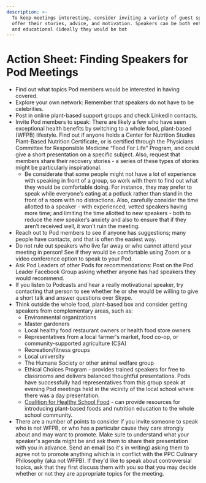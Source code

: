 ```yaml
---
description: >-
  To keep meetings interesting, consider inviting a variety of guest speakers to
  offer their stories, advice, and motivation. Speakers can be both entertaining
  and educational (ideally they would be bot
---
```


# Action Sheet: Finding Speakers for Pod Meetings

* Find out what topics Pod members would be interested in having covered.
* Explore your own network: Remember that speakers do not have to be celebrities.
* Post in online plant-based support groups and check LinkedIn contacts.
* Invite Pod members to speak: There are likely a few who have seen exceptional health benefits by switching to a whole food, plant-based (WFPB) lifestyle. Find out if anyone holds a Center for Nutrition Studies Plant-Based Nutrition Certificate, or is certified through the Physicians Committee for Responsible Medicine “Food For Life” Program, and could give a short presentation on a specific subject. Also, request that members share their recovery stories - a series of these types of stories might be particularly inspirational.
  * Be considerate that some people might not have a lot of experience with speaking in front of a group, so work with them to find out what they would be comfortable doing. For instance, they may prefer to speak while everyone’s eating at a potluck rather than stand in the front of a room with no distractions. Also, carefully consider the time allotted to a speaker - with experienced, vetted speakers having more time; and limiting the time allotted to new speakers - both to reduce the new speaker’s anxiety and also to ensure that if they aren’t received well, it won’t ruin the meeting.
* Reach out to Pod members to see if anyone has suggestions; many people have contacts, and that is often the easiest way.
* Do not rule out speakers who live far away or who cannot attend your meeting in person! See if they would be comfortable using Zoom or a video conference option to speak to your Pod.&#x20;
* Ask Pod Leaders of other Pods for recommendations: Post on the Pod Leader Facebook Group asking whether anyone has had speakers they would recommend.
* If you listen to Podcasts and hear a really motivational speaker, try contacting that person to see whether he or she would be willing to give a short talk and answer questions over Skype.
* Think outside the whole food, plant-based box and consider getting speakers from complementary areas, such as:&#x20;
  * Environmental organizations
  * Master gardeners
  * Local healthy food restaurant owners or health food store owners
  * Representatives from a local farmer's market, food co-op, or community-supported agriculture (CSA)
  * Recreation/fitness groups
  * Local university
  * The Humane Society or other animal welfare group
  * Ethical Choices Program - provides trained speakers for free to classrooms and delivers balanced thoughtful presentations. Pods have successfully had representatives from this group speak at evening Pod meetings held in the vicinity of the local school where there was a day presentation.
  * [Coalition for Healthy School Food](https://healthyschoolfood.org/wp/) - can provide resources for introducing plant-based foods and nutrition education to the whole school community.
* There are a number of points to consider if you invite someone to speak who is not WFPB, or who has a particular cause they care strongly about and may want to promote. Make sure to understand what your speaker's agenda might be and ask them to share their presentation with you in advance. Send an email (so it's in writing) asking them to agree not to promote anything which is in conflict with the PPC Culinary Philosophy (aka not WFPB). If they'd like to speak about controversial topics, ask that they first discuss them with you so that you may decide whether or not they are appropriate topics for the meeting.
